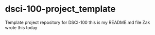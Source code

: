 # dsci-100-project_template
Template project repository for DSCI-100
this is my README.md file
Zak wrote this today
